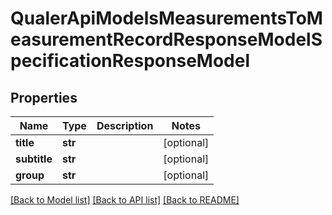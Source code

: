 # QualerApiModelsMeasurementsToMeasurementRecordResponseModelSpecificationResponseModel

## Properties
Name | Type | Description | Notes
------------ | ------------- | ------------- | -------------
**title** | **str** |  | [optional] 
**subtitle** | **str** |  | [optional] 
**group** | **str** |  | [optional] 

[[Back to Model list]](../README.md#documentation-for-models) [[Back to API list]](../README.md#documentation-for-api-endpoints) [[Back to README]](../README.md)


